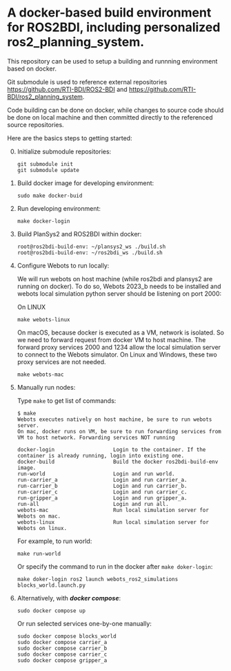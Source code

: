 
# A docker-based build environment for ROS2BDI, including personalized ros2_planning_system.

This repository can be used to setup a building and runnning environment based on docker.

Git submodule is used to reference external repositories https://github.com/RTI-BDI/ROS2-BDI and https://github.com/RTI-BDI/ros2_planning_system.

Code building can be done on docker, while changes to source code should be done on local machine and then committed directly to the referenced source repositories.

Here are the basics steps to getting started:

0. Initialize submodule repositories:
    ```console
    git submodule init
    git submodule update
    ```

1. Build docker image for developing environment:
    ```console
    sudo make docker-buid
    ```

2. Run developing environment:
    ```console
    make docker-login
    ```

3. Build PlanSys2 and ROS2BDI within docker:
    ```console
    root@ros2bdi-build-env: ~/plansys2_ws ./build.sh
    root@ros2bdi-build-env: ~/ros2bdi_ws ./build.sh
    ```

5. Configure Webots to run locally:
    
    We will run webots on host machine (while ros2bdi and plansys2 are running on docker).
    To do so, Webots 2023_b needs to be installed and webots local simulation python server should be listening on port 2000:

    On LINUX
    ```console
    make webots-linux
    ```

    On macOS, because docker is executed as a VM, network is isolated. So we need to forward request from docker VM to host machine. The forward proxy services 2000 and 1234 allow the local simulation server to connect to the Webots simulator. On Linux and Windows, these two proxy services are not needed.
    ```console
    make webots-mac
    ```

6. Manually run nodes:

    Type `make` to get list of commands:

    ```console
    $ make
    Webots executes natively on host machine, be sure to run webots server.
    On mac, docker runs on VM, be sure to run forwarding services from VM to host network. Forwarding services NOT running

    docker-login                   Login to the container. If the container is already running, login into existing one.
    docker-build                   Build the docker ros2bdi-build-env image.
    run-world                      Login and run world.
    run-carrier_a                  Login and run carrier_a.
    run-carrier_b                  Login and run carrier_b.
    run-carrier_c                  Login and run carrier_c.
    run-gripper_a                  Login and run gripper_a.
    run-all                        Login and run all.
    webots-mac                     Run local simulation server for Webots on mac.
    webots-linux                   Run local simulation server for Webots on linux.
    ```

    For example, to run world:
    ```console
    make run-world
    ```
    
    Or specify the command to run in the docker after `make doker-login`:
    ```console
    make doker-login ros2 launch webots_ros2_simulations blocks_world.launch.py
    ```

6. Alternatively, with ***docker compose***:

    ```console
    sudo docker compose up
    ```
    
    Or run selected services one-by-one manually:
    ```console
    sudo docker compose blocks_world
    sudo docker compose carrier_a
    sudo docker compose carrier_b
    sudo docker compose carrier_c
    sudo docker compose gripper_a
    ```
